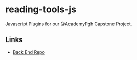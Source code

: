 # reading-tools-js

Javascript Plugins for our @AcademyPgh Capstone Project.

## Links

- [Back End Repo](https://github.com/SpenserMG/Reading-Assistance)
